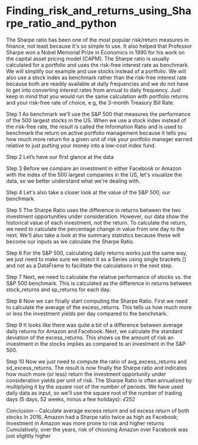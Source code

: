 # Finding_risk_and_returns_using_Sharpe_ratio_and_python


The Sharpe ratio has been one of the most popular risk/return measures in finance, not least because it's so simple to use. It also helped that Professor Sharpe won a Nobel Memorial Prize in Economics in 1990 for his work on the capital asset pricing model (CAPM).
The Sharpe ratio is usually calculated for a portfolio and uses the risk-free interest rate as benchmark. We will simplify our example and use stocks instead of a portfolio. We will also use a stock index as benchmark rather than the risk-free interest rate because both are readily available at daily frequencies and we do not have to get into converting interest rates from annual to daily frequency. Just keep in mind that you would run the same calculation with portfolio returns and your risk-free rate of choice, e.g, the 3-month Treasury Bill Rate.

Step 1
As benchmark we'll use the S&P 500 that measures the performance of the 500 largest stocks in the US. When we use a stock index instead of the risk-free rate, the result is called the Information Ratio and is used to benchmark the return on active portfolio management because it tells you how much more return for a given unit of risk your portfolio manager earned relative to just putting your money into a low-cost index fund.
 
Step 2
Let’s have our first glance at the data
 
Step 3 
Before we compare an investment in either Facebook or Amazon with the index of the 500 largest companies in the US, let's visualize the data, so we better understand what we're dealing with.
  
Step 4 Let's also take a closer look at the value of the S&P 500, our benchmark.
 
Step 5
The Sharpe Ratio uses the difference in returns between the two investment opportunities under consideration.
However, our data show the historical value of each investment, not the return. To calculate the return, we need to calculate the percentage change in value from one day to the next. We'll also take a look at the summary statistics because these will become our inputs as we calculate the Sharpe Ratio.

Step 6
For the S&P 500, calculating daily returns works just the same way, we just need to make sure we select it as a Series using single brackets [] and not as a DataFrame to facilitate the calculations in the next step.
 
Step 7 
Next, we need to calculate the relative performance of stocks vs. the S&P 500 benchmark. This is calculated as the difference in returns between stock_returns and sp_returns for each day.
 
Step 8 Now we can finally start computing the Sharpe Ratio. First we need to calculate the average of the excess_returns. This tells us how much more or less the investment yields per day compared to the benchmark.

Step 9 It looks like there was quite a bit of a difference between average daily returns for Amazon and Facebook.
Next, we calculate the standard deviation of the excess_returns. This shows us the amount of risk an investment in the stocks implies as compared to an investment in the S&P 500.

Step 10 Now we just need to compute the ratio of avg_excess_returns and sd_excess_returns. The result is now finally the Sharpe ratio and indicates how much more (or less) return the investment opportunity under consideration yields per unit of risk.
The Sharpe Ratio is often annualized by multiplying it by the square root of the number of periods. We have used daily data as input, so we'll use the square root of the number of trading days (5 days, 52 weeks, minus a few holidays): √252
 

Conclusion – Calculate average excess return and sd excess return of both stocks 
             In 2016, Amazon had a Sharpe ratio twice as high as Facebook; Investment in Amazon was more prone to risk and higher returns 
             Cumulatively, over the years, risk of choosing Amazon over Facebook was just slightly higher


